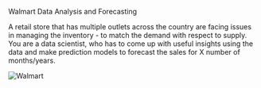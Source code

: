 Walmart Data Analysis and Forecasting

A retail store that has multiple outlets across the country are facing issues in managing the
inventory - to match the demand with respect to supply. You are a data scientist, who has to
come up with useful insights using the data and make prediction models to forecast the sales for
X number of months/years.

![Walmart](https://github.com/DarkStarStrix/Walmart_Retail_Forcast/assets/108637439/c232cb86-369c-42d5-9af2-3e8babc281c7)
